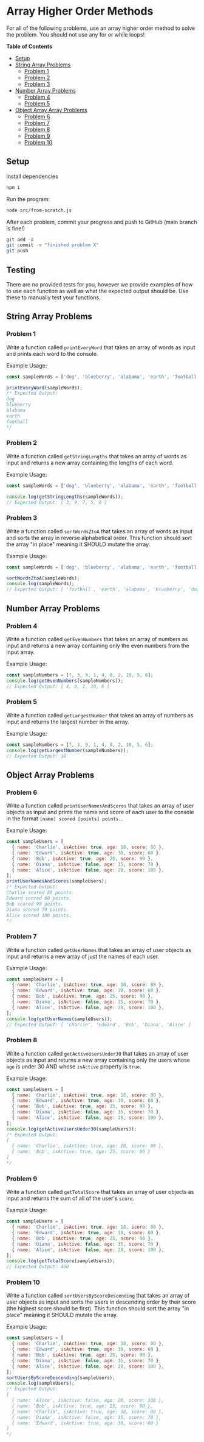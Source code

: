 # Array Higher Order Methods

For all of the following problems, use an array higher order method to solve the problem. You should not use any for or while loops!

**Table of Contents**
- [Setup](#setup)
- [String Array Problems](#string-array-problems)
  - [Problem 1](#problem-1)
  - [Problem 2](#problem-2)
  - [Problem 3](#problem-3)
- [Number Array Problems](#number-array-problems)
  - [Problem 4](#problem-4)
  - [Problem 5](#problem-5)
- [Object Array Array Problems](#object-array-problems)
  - [Problem 6](#problem-6)
  - [Problem 7](#problem-7)
  - [Problem 8](#problem-8)
  - [Problem 9](#problem-9)
  - [Problem 10](#problem-10)

## Setup

Install dependencies

```sh
npm i
```

Run the program:

```sh
node src/from-scratch.js
```

After each problem, commit your progress and push to GitHub (main branch is fine!)

```sh
git add -A
git commit -m "finished problem X"
git push
```

## Testing

There are no provided tests for you, however we provide examples of how to use each function as well as what the expected output should be. Use these to manually test your functions.

## String Array Problems

### Problem 1

Write a function called `printEveryWord` that takes an array of words as input and prints each word to the console.

Example Usage:

```js
const sampleWords = ['dog', 'blueberry', 'alabama', 'earth', 'football'];

printEveryWord(sampleWords);
/* Expected Output:
dog
blueberry
alabama
earth
football
*/
```

### Problem 2

Write a function called `getStringLengths` that takes an array of words as input and returns a new array containing the lengths of each word.

Example Usage:

```js
const sampleWords = ['dog', 'blueberry', 'alabama', 'earth', 'football'];

console.log(getStringLengths(sampleWords));
// Expected Output: [ 3, 9, 7, 5, 8 ]
```

### Problem 3
Write a function called `sortWordsZtoA` that takes an array of words as input and sorts the array in reverse alphabetical order. This function should sort the array "in place" meaning it SHOULD mutate the array.

Example Usage:

```js
const sampleWords = ['dog', 'blueberry', 'alabama', 'earth', 'football'];

sortWordsZtoA(sampleWords);
console.log(sampleWords);
// Expected Output: [ 'football', 'earth', 'alabama', 'blueberry', 'dog' ]
```

## Number Array Problems

### Problem 4

Write a function called `getEvenNumbers` that takes an array of numbers as input and returns a new array containing only the even numbers from the input array.

Example Usage:

```js
const sampleNumbers = [7, 3, 9, 1, 4, 8, 2, 10, 5, 6];
console.log(getEvenNumbers(sampleNumbers));
// Expected Output: [ 4, 8, 2, 10, 6 ]
```

### Problem 5

Write a function called `getLargestNumber` that takes an array of numbers as input and returns the largest number in the array.

Example Usage:

```js
const sampleNumbers = [7, 3, 9, 1, 4, 8, 2, 10, 5, 6];
console.log(getLargestNumber(sampleNumbers));
// Expected Output: 10
```

## Object Array Problems

### Problem 6

Write a function called `printUserNamesAndScores` that takes an array of user objects as input and prints the name and score of each user to the console in the format `[name] scored [points] points.`.

Example Usage:

```js
const sampleUsers = [
  { name: 'Charlie', isActive: true, age: 18, score: 80 },
  { name: 'Edward', isActive: true, age: 30, score: 60 },
  { name: 'Bob', isActive: true, age: 25, score: 90 },
  { name: 'Diana', isActive: false, age: 35, score: 70 },
  { name: 'Alice', isActive: false, age: 28, score: 100 },
];
printUserNamesAndScores(sampleUsers);
/* Expected Output:
Charlie scored 80 points.
Edward scored 60 points.
Bob scored 90 points.
Diana scored 70 points.
Alice scored 100 points.
*/
```

### Problem 7

Write a function called `getUserNames` that takes an array of user objects as input and returns a new array of just the names of each user.

Example Usage:

```js
const sampleUsers = [
  { name: 'Charlie', isActive: true, age: 18, score: 80 },
  { name: 'Edward', isActive: true, age: 30, score: 60 },
  { name: 'Bob', isActive: true, age: 25, score: 90 },
  { name: 'Diana', isActive: false, age: 35, score: 70 },
  { name: 'Alice', isActive: false, age: 28, score: 100 },
];
console.log(getUserNames(sampleUsers));
// Expected Output: [ 'Charlie', 'Edward', 'Bob', 'Diana', 'Alice' ]
```

### Problem 8

Write a function called `getActiveUsersUnder30` that takes an array of user objects as input and returns a new array containing only the users whose `age` is under 30 AND whose `isActive` property is `true`.

Example Usage:

```js
const sampleUsers = [
  { name: 'Charlie', isActive: true, age: 18, score: 80 },
  { name: 'Edward', isActive: true, age: 30, score: 60 },
  { name: 'Bob', isActive: true, age: 25, score: 90 },
  { name: 'Diana', isActive: false, age: 35, score: 70 },
  { name: 'Alice', isActive: false, age: 28, score: 100 },
];
console.log(getActiveUsersUnder30(sampleUsers));
/* Expected Output:
[
  { name: 'Charlie', isActive: true, age: 18, score: 80 },
  { name: 'Bob', isActive: true, age: 25, score: 90 }
]
*/
```

### Problem 9

Write a function called `getTotalScore` that takes an array of user objects as input and returns the sum of all of the user's `score`.

Example Usage:

```js
const sampleUsers = [
  { name: 'Charlie', isActive: true, age: 18, score: 80 },
  { name: 'Edward', isActive: true, age: 30, score: 60 },
  { name: 'Bob', isActive: true, age: 25, score: 90 },
  { name: 'Diana', isActive: false, age: 35, score: 70 },
  { name: 'Alice', isActive: false, age: 28, score: 100 },
];
console.log(getTotalScore(sampleUsers));
// Expected Output: 400
```

### Problem 10

Write a function called `sortUsersByScoreDescending` that takes an array of user objects as input and sorts the users in descending order by their score (the highest score should be first). This function should sort the array "in place" meaning it SHOULD mutate the array.

Example Usage:

```js
const sampleUsers = [
  { name: 'Charlie', isActive: true, age: 18, score: 80 },
  { name: 'Edward', isActive: true, age: 30, score: 60 },
  { name: 'Bob', isActive: true, age: 25, score: 90 },
  { name: 'Diana', isActive: false, age: 35, score: 70 },
  { name: 'Alice', isActive: false, age: 28, score: 100 },
];
sortUsersByScoreDescending(sampleUsers);
console.log(sampleUsers);
/* Expected Output:
[
  { name: 'Alice', isActive: false, age: 28, score: 100 },
  { name: 'Bob', isActive: true, age: 25, score: 90 },
  { name: 'Charlie', isActive: true, age: 18, score: 80 },
  { name: 'Diana', isActive: false, age: 35, score: 70 },
  { name: 'Edward', isActive: true, age: 30, score: 60 }
]
*/
```
